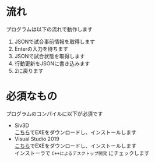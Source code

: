 # 流れ
プログラムは以下の流れで動作します
1. JSONで試合事前情報を取得します
1. Enterの入力を待ちます
1. JSONで試合状態を取得します
1. 行動更新をJSONに書き込みます
1. 2に戻ります
# 必須なもの
プログラムのコンパイルに以下が必須です
* Siv3D  
[こちら](https://siv3d.jp/downloads/Siv3D/Siv3D(August2016v2_VS2019)Installer.exe)でEXEをダウンロードし、インストールします
* Visual Studio 2019  
[こちら](https://visualstudio.microsoft.com/thank-you-downloading-visual-studio/?sku=Community&rel=16)でEXEをダウンロードし、インストールします  
インストーラで `C++によるデスクトップ開発` にチェックします
